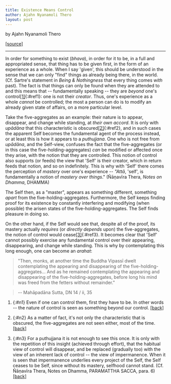 ```yaml
---
title: Existence Means Control
author: Ajahn Nyanamoli Thero
layout: post
---
```


by Ajahn Nyanamoli Thero

[[source]](https://www.hillsidehermitage.org/existence-means-control/)

---

In order for something to exist (*bhava*), in order for it to be, in a full and appropriated sense, that thing has to be given first, in the form of an experience as a whole. When I say 'given', this should be understood in the sense that we can only "find" things as already being there, in the world. (Cf. Sartre's statement in *Being & Nothingness* that every thing comes *with* past). The fact is that things can only be found when they are attended to and this means that -- fundamentally speaking -- they are *beyond* one's control[\[1\]](#n1){:#ref1}: one is not their *creator*. Thus, one's experience as a whole *cannot* be controlled; the most a person can do is to modify an already given state of affairs, on a more particular level.

Take the five-aggregates as an example: their nature is to appear, disappear, and change while standing, at *their own accord*. It is only with *upādāna* that this characteristic is obscured[\[2\]](#n2){:#ref2}, and in such cases the apparent Self becomes the fundamental agent of the process instead, or at least this is how it appears to a *puthujjana*. One who is not free from *upādāna*, and the Self-view, confuses the fact that the five-aggregates (or in this case the five-holding-aggregates) *can* be modified or affected once they arise, with the notion that they are controlled. This notion of control also supports (or feeds) the view that 'Self' is their creator, which in return feeds that notion, and so on indefinitely. This is why with 'Self' there comes the perception of *mastery* over one's experience -- *"Attā*, 'self', is fundamentally a notion of *mastery over things*." (Ñāṇavīra Thera, *Notes on Dhamma*, DHAMMA)

The Self then, as a "master", appears as something different, something *apart* from the five-holding-aggregates. Furthermore, the Self keeps finding proof for its existence by constantly interfering and modifying
(when possible) the arisen states of the five-holding-aggregates. The Self finds pleasure in doing so.

On the other hand, if the Self would see that, despite all of the proof, its mastery actually *requires* (or *directly depends* upon) the five-aggregates, the notion of control would cease[\[3\]](#n3){:#ref3}. It becomes clear that 'Self' cannot possibly exercise any fundamental control over their appearing, disappearing, and change while standing. This is why by contemplating this long enough, one can become an *arahat*:

>"Then, monks, at another time the Buddha Vipassī dwelt contemplating the appearing and disappearing of the five-holding-aggregates... And as he remained contemplating the appearing and disappearing of the five-holding-aggregates, before long his mind was freed from the fetters without remainder."

>-- Mahāpadāna Sutta, DN 14 / ii, 35

1. {:#n1} Even if one can control them, first they have to be. In other words -- the nature of control is seen as something beyond our control. [\[back\]](#ref1)

2. {:#n2} As a matter of fact, it's not only the characteristic that is obscured, the five-aggregates are not seen either, most of the time. [\[back\]](#ref2)

3. {:#n3} For a puthujjana it is not enough to see this once. It is only with the repetition of this insight (achieved through effort), that the habitual view of control will disappear, and be replaced (gradually too) with the view of an inherent lack of control -- the view of impermanence. When it is seen that impermanence underlies every project of the Self, the Self ceases to be Self, since without its mastery, selfhood cannot stand. (Cf. Ñāṇavīra Thera, Notes on Dhamma, PARAMATTHA SACCA, para. 6) [\[back\]](#ref3)

<!--  
_Meanings_ version

In order for something to exist (_bhava_), in order for it to be, in a full and appropriated sense, that thing has to be given first, in the form of an experience as a whole. When I say ‘given’, this should be understood in the sense that we can only ‘find’ things as already being there, in the world. The fact is that things can only be found when they are attended to and this means that—fundamentally speaking—they are beyond one’s control[\[1\]](#n1){:#ref1}: one is not their _creator_. Thus one’s experience as a whole _cannot_ be controlled; the most a person can do is to modify an already given state of affairs, on a more particular level.

Take the five-aggregates as an example: their nature is to appear, disappear and change while standing, _at their own accord_. It is only with assumption (_upādāna_) that this characteristic is obscured,[\[2\]](#n2){:#ref2} and in such cases the apparent self becomes the fundamental agent of this process instead, or at least this is how it appears to a _puthujjana_. One who is not free from assumption and self-view (_sakkāyadiṭṭhi_) confuses the fact that the five-aggregates (or in this case the five-assumed-aggregates) can be _modified_ or _affected_ once they arise, with the notion that they are _controlled_ from its origin. This notion of control also supports (or feeds) the view that ‘self’ is their creator, which in turn feeds that notion, and so on indefinitely. This is why with ‘self’ there comes the perception of mastery over one’s experience—“_Attā_, ‘self’, is fundamentally a notion of _mastery over things_.” (NoD, DHAMMA)

The self then, as a ‘master’, appears as something different, something _apart_ from the five-assumed-aggregates. Furthermore the self keeps finding proof for its existence by constantly interfering and modifying (when possible) the arisen states of the five-assumed-aggregates. The self finds pleasure in doing so.

On the other hand, if the self would see that, despite all the proof, its mastery actually _requires_ (or _directly depends_ upon) the five-aggregates, the notion of control would cease.[\[3\]](#n3){:#ref3} It becomes clear that ‘self’ cannot possibly exercise any fundamental control over their appearing, disappearing and change while standing. This is why by contemplating this long enough, one can become an arahat:

>_Atha kho, bhikkhave, vipassī bodhisatto aparena samayena pañcasu upā­dā­nakkhandhesu udayabbayānupassī vihāsi… tassa pañcasu upā­dā­nak­khandhesu udayabbayānupassino viharato na cirasseva anupādāya āsa­ve­­hi cittaṃ vimuccīti._

>“Then, monks, at another time the Buddha Vipassī dwelt contemplating the appearing and disappearing of the five-assumed-aggregates… And as he remained contemplating the appearing and disappearing of the five-assumed-aggregates, before long his mind was freed from the fetters without remainder.”

> -- (DN 14/ii,35)

1. {:#n1} Even if one can control them, first they have to be. In other words—the nature of control is seen as something beyond our control. [\[back\]](#ref1)

2. {:#n2} As a matter of fact, it’s not only the characteristic that is obscured, the five-aggregates are not seen either, most of the time. [\[back\]](#ref2)

3. {:#n3} For a puthujjana it is not enough to see this once. It is only with the repetition of this insight (achieved through effort), that the habitual view of control will disappear, and be replaced (gradually too) with the view of an inherent lack of control—the view of impermanence. When it is seen that impermanence underlies every project of the self, the self ceases to be self, since without its mastery, selfhood cannot stand. (Cf. NoD, PARAMATTHA SACCA, §6). [\[back\]](#ref3)
-->
